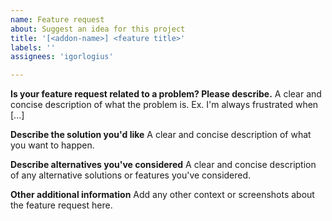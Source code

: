 ```yaml
---
name: Feature request
about: Suggest an idea for this project
title: '[<addon-name>] <feature title>'
labels: ''
assignees: 'igorlogius'

---
```


**Is your feature request related to a problem? Please describe.**
A clear and concise description of what the problem is. Ex. I'm always frustrated when [...]

**Describe the solution you'd like**
A clear and concise description of what you want to happen.

**Describe alternatives you've considered**
A clear and concise description of any alternative solutions or features you've considered.

**Other additional information**
Add any other context or screenshots about the feature request here.
